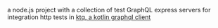 a node.js project with a collection of test GraphQL express servers for integration http tests in [ktq, a kotlin graphql client](https://github.com/prestongarno/ktq)

